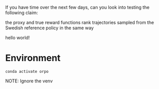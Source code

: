 If you have time over the next few days, can you look into testing the following claim:

the proxy and true reward functions rank trajectories sampled from the Swedish reference policy in the same way

hello world!

# Environment

```
conda activate orpo
```
NOTE: Ignore the venv